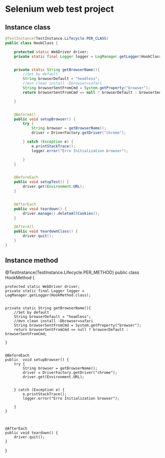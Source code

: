 # Selenium web test project

## Instance class

~~~java
@TestInstance(TestInstance.Lifecycle.PER_CLASS)
public class HookClass {

    protected static WebDriver driver;
    private static final Logger logger = LogManager.getLogger(HookClass.class);


    private static String getBrowserName(){
        //Set by default
        String browserDefault = "headless";
        //mvn clean install -Dbrowser=safari
        String browserSentFromCmd = System.getProperty("browser");
        return browserSentFromCmd == null ? browserDefault : browserSentFromCmd;

    }


    @BeforeAll
    public void setupBrowser() {
        try {
            String browser = getBrowserName();
            driver = DriverFactory.getDriver("chrome");

        } catch (Exception e) {
            e.printStackTrace();
            logger.error("Erro Initialization browser");

        }
    }


    @BeforeEach
    public void setupTest() {
        driver.get(Environment.URL);
    }


    @AfterEach
    public void teardown() {
        driver.manage().deleteAllCookies();
    }

    @AfterAll
    public void teardownClass() {
        driver.quit();
    }
}

~~~

## Instance method

@TestInstance(TestInstance.Lifecycle.PER_METHOD)
public class HookMethod {

    protected static WebDriver driver;
    private static final Logger logger = LogManager.getLogger(HookMethod.class);


    private static String getBrowserName(){
        //Set by default
        String browserDefault = "headless";
        //mvn clean install -Dbrowser=safari
        String browserSentFromCmd = System.getProperty("browser");
        return browserSentFromCmd == null ? browserDefault : browserSentFromCmd;

    }


    @BeforeEach
    public  void setupBrowser() {
        try {
            String browser = getBrowserName();
            driver = DriverFactory.getDriver("chrome");
            driver.get(Environment.URL);


        } catch (Exception e) {
            e.printStackTrace();
            logger.error("Erro Initialization browser");

        }
    }



    @AfterEach
    public void teardown() {
        driver.quit();
    }
}

